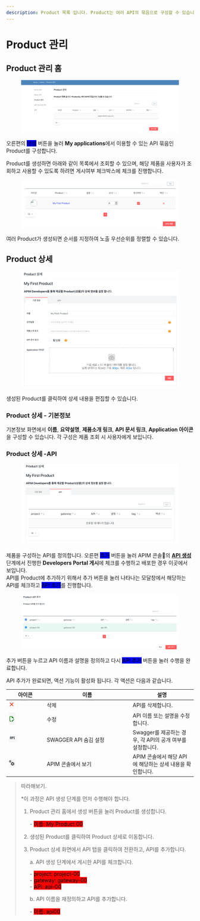 ```yaml
---
description: Product 목록 입니다. Product는 여러 API의 묶음으로 구성할 수 있습니다.
---
```


# Product 관리

## Product 관리 홈

<figure><img src="../../.gitbook/assets/image (57).png" alt=""><figcaption></figcaption></figure>

오른편의 <mark style="background-color:blue;">생성</mark> 버튼을 눌러 **My applications**에서 이용할 수 있는 API 묶음인 Product를 구성합니다.

Product를 생성하면 아래와 같이 목록에서 조회할 수 있으며, 해당 제품을 사용자가 조회하고 사용할 수 있도록 하려면 게시여부 체크박스에 체크를 진행합니다.\
&#x20;

<figure><img src="../../.gitbook/assets/image (58).png" alt=""><figcaption></figcaption></figure>

여러 Product가 생성되면 순서를 지정하여 노출 우선순위를 정렬할 수 있습니다.

## Product 상세

<figure><img src="../../.gitbook/assets/image (59).png" alt=""><figcaption></figcaption></figure>

생성된 Product를 클릭하여 상세 내용을 편집할 수 있습니다.

### Product 상세 - 기본정보

기본정보 화면에서 **이름**, **요약설명**, **제품소개 링크**, **API 문서 링크**, **Application 아이콘**을 구성할 수 있습니다. 각 구성은 제품 조회 시 사용자에게 보입니다.

### Product 상세 -API

<figure><img src="../../.gitbook/assets/image (60).png" alt=""><figcaption></figcaption></figure>

제품을 구성하는 API를 정의합니다. 오른편 <mark style="background-color:blue;">추가</mark> 버튼을 눌러 APIM 콘솔의 [**API 생성**](../../apim-console/api/api.md) 단계에서 진행한 **Developers Portal 게시**에 체크를 수행하고 배포한 경우 이곳에서 보입니다.\
API를 Product에 추가하기 위해서 추가 버튼을 눌러 나타나는 모달창에서 해당하는 API를 체크하고 <mark style="background-color:blue;">API 추가</mark>를 진행합니다.

<figure><img src="../../.gitbook/assets/image (61).png" alt=""><figcaption></figcaption></figure>

추가 버튼을 누르고 API 이름과 설명을 정의하고 다시 <mark style="background-color:blue;">API 추가</mark> 버튼을 눌러 수행을 완료합니다.

API 추가가 완료되면, 액션 기능이 활성화 됩니다. 각 액션은 다음과 같습니다.

<table><thead><tr><th width="88">아이콘</th><th width="217">이름</th><th>설명</th></tr></thead><tbody><tr><td><img src="../../.gitbook/assets/image (67).png" alt="" data-size="original"></td><td>삭제</td><td>API를 삭제합니다.</td></tr><tr><td><img src="../../.gitbook/assets/image (64).png" alt="" data-size="original"></td><td>수정</td><td>API 이름 또는 설명을 수정합니다.</td></tr><tr><td><img src="../../.gitbook/assets/image (65).png" alt="" data-size="original"></td><td>SWAGGER API 숨김 설정</td><td>Swagger를 제공하는 경우, 각 API의 공개 여부를 설정합니다.</td></tr><tr><td><img src="../../.gitbook/assets/image (66).png" alt="" data-size="original"></td><td>APIM 콘솔에서 보기</td><td>APIM 콘솔에서 해당 API에 해당하는 상세 내용을 확인합니다.</td></tr></tbody></table>

> 따라해보기.
>
> \*이 과정은 API 생성 단계를 먼저 수행해야 합니다.
>
> 1.  Product 관리 홈에서 생성 버튼을 눌러 Product를 생성합니다.
>
>     &#x20;   \- <mark style="background-color:red;">이름: My Product 00</mark>
> 2. 생성된 Product를 클릭하여 Product 상세로 이동합니다.
> 3.  Product 상세 화면에서 API 탭을 클릭하여 전환하고, API를 추가합니다.
>
>     a. API 생성 단계에서 게시한 API를 체크합니다.
>
>     &#x20;   \- <mark style="background-color:red;">project: project-00</mark>\
>     &#x20;   \- <mark style="background-color:red;">gateway: gateway-00</mark>\
>     &#x20;   \- <mark style="background-color:red;">API: api-00</mark>
>
>     b. API 이름을 재정의하고 API를 추가합니다.
>
>     &#x20;   \- <mark style="background-color:red;">이름: api00</mark>

